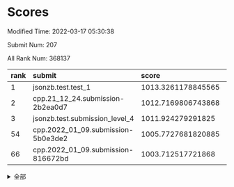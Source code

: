# Scores

Modified Time: 2022-03-17 05:30:38

Submit Num: 207

All Rank Num: 368137

| rank |               submit               |       score        |       sigma        | pk_num |
| :--- | :--------------------------------- | :----------------- | :----------------- | :----- |
| 1    | jsonzb.test.test_1                 | 1013.3261178845565 | 0.8409931338494913 | 7109   |
| 2    | cpp.21_12_24.submission-2b2ea0d7   | 1012.7169806743868 | 0.8203170829665828 | 7116   |
| 3    | jsonzb.test.submission_level_4     | 1011.924279291825  | 0.7909411618691705 | 7119   |
| 54   | cpp.2022_01_09.submission-5b0e3de2 | 1005.7727681820885 | 0.7260773770066411 | 7110   |
| 66   | cpp.2022_01_09.submission-816672bd | 1003.712517721868  | 0.7183832170988941 | 7111   |


<details>
<summary>全部</summary>

| rank |                 submit                 |       score        |       sigma        | pk_num |
| :--- | :------------------------------------- | :----------------- | :----------------- | :----- |
| 1    | jsonzb.test.test_1                     | 1013.3261178845565 | 0.8409931338494913 | 7109   |
| 2    | cpp.21_12_24.submission-2b2ea0d7       | 1012.7169806743868 | 0.8203170829665828 | 7116   |
| 3    | jsonzb.test.submission_level_4         | 1011.924279291825  | 0.7909411618691705 | 7119   |
| 4    | gobigger.level_3.submission_level_3_39 | 1011.7462912983281 | 0.775060324441391  | 7112   |
| 5    | gobigger.level_3.submission_level_3_9  | 1011.7158354691345 | 0.7701235972769466 | 7115   |
| 6    | gobigger.level_3.submission_level_3_23 | 1011.6152097614759 | 0.756240817821654  | 7110   |
| 7    | gobigger.level_3.submission_level_3_47 | 1011.432400411567  | 0.7897885704019195 | 7113   |
| 8    | gobigger.level_3.submission_level_3_5  | 1011.3678922359494 | 0.7562978414707912 | 7113   |
| 9    | gobigger.level_3.submission_level_3_12 | 1011.2082110831622 | 0.7900024978759207 | 7114   |
| 10   | gobigger.level_3.submission_level_3_4  | 1011.1995302860245 | 0.7788435529046898 | 7115   |
| 11   | gobigger.level_3.submission_level_3_45 | 1011.0817293536212 | 0.7717876812736544 | 7116   |
| 12   | gobigger.level_3.submission_level_3_3  | 1010.9722014565639 | 0.7937053250174227 | 7113   |
| 13   | gobigger.level_3.submission_level_3_6  | 1010.8137895200114 | 0.7776882546939073 | 7110   |
| 14   | gobigger.level_3.submission_level_3_28 | 1010.7746709948906 | 0.783426915397769  | 7116   |
| 15   | gobigger.level_3.submission_level_3_18 | 1010.7514139409215 | 0.7780171995254159 | 7115   |
| 16   | gobigger.level_3.submission_level_3_7  | 1010.6755593061879 | 0.7641448639160224 | 7111   |
| 17   | gobigger.level_3.submission_level_3_30 | 1010.5749876506253 | 0.7961548640353429 | 7116   |
| 18   | gobigger.level_3.submission_level_3_2  | 1010.4724523756264 | 0.7685897688498518 | 7111   |
| 19   | gobigger.level_3.submission_level_3_34 | 1010.4011054977035 | 0.7793972551514657 | 7113   |
| 20   | gobigger.level_3.submission_level_3_38 | 1010.3906794904808 | 0.7479174940181977 | 7112   |
| 21   | gobigger.level_3.submission_level_3_24 | 1010.3360654772116 | 0.7443917712666402 | 7114   |
| 22   | gobigger.level_3.submission_level_3_17 | 1010.3252029604239 | 0.7556069819612926 | 7111   |
| 23   | gobigger.level_3.submission_level_3_37 | 1010.312088562006  | 0.7599468009903715 | 7114   |
| 24   | gobigger.level_3.submission_level_3_8  | 1010.3049229121639 | 0.7627279088840011 | 7119   |
| 25   | gobigger.level_3.submission_level_3_16 | 1010.19733781459   | 0.7588935178124743 | 7113   |
| 26   | gobigger.level_3.submission_level_3_19 | 1010.1686518952156 | 0.7693918471200648 | 7112   |
| 27   | gobigger.level_3.submission_level_3_22 | 1010.1371741611883 | 0.7525948271298276 | 7107   |
| 28   | gobigger.level_3.submission_level_3_1  | 1010.1073639288988 | 0.7587245114799815 | 7114   |
| 29   | gobigger.level_3.submission_level_3_26 | 1010.0554277173998 | 0.7623442916672232 | 7110   |
| 30   | gobigger.level_3.submission_level_3_31 | 1010.0233999588896 | 0.7779072823299472 | 7114   |
| 31   | gobigger.level_3.submission_level_3_35 | 1009.9954314641009 | 0.7655923980452363 | 7114   |
| 32   | gobigger.level_3.submission_level_3_33 | 1009.9950099834476 | 0.7605645149056051 | 7115   |
| 33   | gobigger.level_3.submission_level_3_29 | 1009.9396941732834 | 0.7524335997692019 | 7115   |
| 34   | gobigger.level_3.submission_level_3_25 | 1009.8985907872484 | 0.7661841852598555 | 7116   |
| 35   | gobigger.level_3.submission_level_3_41 | 1009.8967567758527 | 0.7772072292180865 | 7119   |
| 36   | gobigger.level_3.submission_level_3_36 | 1009.8535239257022 | 0.7643569027293465 | 7117   |
| 37   | gobigger.level_3.submission_level_3_15 | 1009.7864126600971 | 0.7532771547281417 | 7117   |
| 38   | gobigger.level_3.submission_level_3_13 | 1009.776084849904  | 0.7414072265111766 | 7113   |
| 39   | gobigger.level_3.submission_level_3_46 | 1009.6630118671522 | 0.7405625034414781 | 7112   |
| 40   | gobigger.level_3.submission_level_3_27 | 1009.5890892048329 | 0.7485459404970628 | 7117   |
| 41   | gobigger.level_3.submission_level_3_21 | 1009.5544029226555 | 0.7751498340192938 | 7112   |
| 42   | gobigger.level_3.submission_level_3_11 | 1009.5284974939423 | 0.7480918120938556 | 7110   |
| 43   | gobigger.level_3.submission_level_3_10 | 1009.446515257459  | 0.7608356291933482 | 7115   |
| 44   | gobigger.level_3.submission_level_3_42 | 1009.4113147972446 | 0.7727564932912655 | 7113   |
| 45   | gobigger.level_3.submission_level_3_0  | 1009.3254151213362 | 0.7535612149812642 | 7109   |
| 46   | gobigger.level_3.submission_level_3_43 | 1009.3200652740627 | 0.7552907315305739 | 7114   |
| 47   | gobigger.level_3.submission_level_3_40 | 1009.252369050595  | 0.7627238666935008 | 7116   |
| 48   | gobigger.level_3.submission_level_3_48 | 1009.2444449406214 | 0.7645407303796842 | 7116   |
| 49   | gobigger.level_3.submission_level_3_14 | 1009.1513356431029 | 0.7452989670166744 | 7117   |
| 50   | gobigger.level_3.submission_level_3_20 | 1009.0523847404968 | 0.7524004235328293 | 7115   |
| 51   | gobigger.level_3.submission_level_3_44 | 1008.9834317781272 | 0.737264797460809  | 7114   |
| 52   | gobigger.level_3.submission_level_3_49 | 1008.8516231316336 | 0.7491682245927371 | 7120   |
| 53   | gobigger.level_3.submission_level_3_32 | 1008.6742712486088 | 0.7388327504859314 | 7110   |
| 54   | cpp.2022_01_09.submission-5b0e3de2     | 1005.7727681820885 | 0.7260773770066411 | 7110   |
| 55   | gobigger.level_1.submission_level_1_12 | 1004.643685970242  | 0.722912858384618  | 7116   |
| 56   | gobigger.level_1.submission_level_1_11 | 1004.6335515437275 | 0.7142420241791909 | 7116   |
| 57   | gobigger.level_1.submission_level_1_43 | 1004.5667650372262 | 0.7296948134369671 | 7113   |
| 58   | gobigger.level_1.submission_level_1_42 | 1004.4988907062861 | 0.730700341511447  | 7110   |
| 59   | gobigger.level_1.submission_level_1_20 | 1004.3655527686938 | 0.719517033919328  | 7115   |
| 60   | gobigger.level_1.submission_level_1_29 | 1004.1796489933682 | 0.7369447575741946 | 7113   |
| 61   | gobigger.level_1.submission_level_1_45 | 1004.0908871560243 | 0.7297017214326799 | 7116   |
| 62   | gobigger.level_1.submission_level_1_38 | 1004.0890363839824 | 0.7324010315641055 | 7109   |
| 63   | gobigger.level_1.submission_level_1_36 | 1003.9362927365719 | 0.713183022311639  | 7112   |
| 64   | gobigger.level_1.submission_level_1_48 | 1003.8851259748502 | 0.7222740921782201 | 7114   |
| 65   | gobigger.level_1.submission_level_1_27 | 1003.7149070505864 | 0.7187100667578524 | 7112   |
| 66   | cpp.2022_01_09.submission-816672bd     | 1003.712517721868  | 0.7183832170988941 | 7111   |
| 67   | gobigger.level_1.submission_level_1_6  | 1003.6627808242888 | 0.7143711803514384 | 7115   |
| 68   | gobigger.level_1.submission_level_1_3  | 1003.6331656348018 | 0.7204500423159684 | 7115   |
| 69   | gobigger.level_1.submission_level_1_2  | 1003.6018775431845 | 0.7224161194541682 | 7111   |
| 70   | gobigger.level_1.submission_level_1_19 | 1003.5887102441692 | 0.7198182454236243 | 7108   |
| 71   | gobigger.level_1.submission_level_1_44 | 1003.5723156811591 | 0.7078016138989399 | 7114   |
| 72   | gobigger.level_1.submission_level_1_16 | 1003.538766101236  | 0.7245837476470216 | 7121   |
| 73   | gobigger.level_1.submission_level_1_31 | 1003.4166807068696 | 0.704957710866479  | 7109   |
| 74   | gobigger.level_1.submission_level_1_26 | 1003.389367084461  | 0.7133621854394315 | 7116   |
| 75   | gobigger.level_1.submission_level_1_39 | 1003.3744648400491 | 0.7178101949451973 | 7109   |
| 76   | gobigger.level_1.submission_level_1_25 | 1003.3742318260599 | 0.7266024960886506 | 7115   |
| 77   | gobigger.level_1.submission_level_1_47 | 1003.2802128184592 | 0.7136788692103636 | 7114   |
| 78   | gobigger.level_1.submission_level_1_14 | 1003.2042893098894 | 0.7153783382885166 | 7113   |
| 79   | gobigger.level_1.submission_level_1_18 | 1003.1701299421709 | 0.719785837944793  | 7112   |
| 80   | gobigger.level_1.submission_level_1_34 | 1003.166616535592  | 0.7180544866017874 | 7111   |
| 81   | gobigger.level_1.submission_level_1_7  | 1003.1582381584703 | 0.7121714071456553 | 7116   |
| 82   | gobigger.level_1.submission_level_1_15 | 1003.1191442892308 | 0.7208661579397152 | 7112   |
| 83   | gobigger.level_1.submission_level_1_1  | 1003.0949895503868 | 0.7164726673781958 | 7109   |
| 84   | gobigger.level_1.submission_level_1_37 | 1003.0895197435586 | 0.725916523307106  | 7116   |
| 85   | gobigger.level_1.submission_level_1_22 | 1003.0258221446953 | 0.7161472706080396 | 7111   |
| 86   | gobigger.level_1.submission_level_1_28 | 1002.984135977658  | 0.705877710778842  | 7108   |
| 87   | gobigger.level_1.submission_level_1_24 | 1002.9637337916571 | 0.7231426503202086 | 7116   |
| 88   | gobigger.level_1.submission_level_1_30 | 1002.8942312082869 | 0.7171050754712848 | 7115   |
| 89   | gobigger.level_1.submission_level_1_10 | 1002.8710672841719 | 0.7133229057649052 | 7111   |
| 90   | gobigger.level_1.submission_level_1_5  | 1002.8203493863826 | 0.7252017479073589 | 7112   |
| 91   | gobigger.level_1.submission_level_1_33 | 1002.8015507811375 | 0.7206780573516577 | 7116   |
| 92   | gobigger.level_1.submission_level_1_49 | 1002.6979809379316 | 0.7089398833410808 | 7117   |
| 93   | gobigger.level_1.submission_level_1_40 | 1002.6821223408207 | 0.7136093238681381 | 7113   |
| 94   | gobigger.level_1.submission_level_1_17 | 1002.6416223339697 | 0.7155382881204183 | 7116   |
| 95   | gobigger.level_1.submission_level_1_9  | 1002.5672485962288 | 0.7175836440189632 | 7117   |
| 96   | gobigger.level_1.submission_level_1_41 | 1002.551604324432  | 0.7144641461606002 | 7112   |
| 97   | gobigger.level_1.submission_level_1_23 | 1002.4274336399346 | 0.709745286882766  | 7119   |
| 98   | gobigger.level_1.submission_level_1_35 | 1002.4195521822456 | 0.719069118747123  | 7115   |
| 99   | gobigger.level_1.submission_level_1_13 | 1002.3352705923776 | 0.7208718484921659 | 7113   |
| 100  | gobigger.level_1.submission_level_1_4  | 1002.1804161453612 | 0.7055283531624706 | 7112   |
| 101  | gobigger.level_1.submission_level_1_21 | 1002.1060524568396 | 0.7039239178849224 | 7114   |
| 102  | gobigger.level_1.submission_level_1_8  | 1001.9411708130996 | 0.7102449516423892 | 7109   |
| 103  | gobigger.level_1.submission_level_1_32 | 1001.8131088018091 | 0.7142893791689291 | 7108   |
| 104  | gobigger.level_1.submission_level_1_46 | 1001.7751922264877 | 0.7066989508906576 | 7112   |
| 105  | gobigger.level_1.submission_level_1_0  | 1001.369718861048  | 0.7072655792457055 | 7112   |
| 106  | gobigger.random.submission_random_44   | 997.3537004442238  | 0.7066786967212726 | 7115   |
| 107  | gobigger.random.submission_random_17   | 997.3215411575079  | 0.696386571614534  | 7118   |
| 108  | gobigger.random.submission_random_48   | 997.1430548966774  | 0.7137009964722534 | 7118   |
| 109  | gobigger.random.submission_random_14   | 997.1146992548539  | 0.7093179851551725 | 7118   |
| 110  | gobigger.random.submission_random_12   | 996.9875292253566  | 0.7090894505771443 | 7113   |
| 111  | gobigger.random.submission_random_10   | 996.8300404399058  | 0.7087904738066486 | 7116   |
| 112  | gobigger.random.submission_random_46   | 996.7696220341901  | 0.7106321564120827 | 7116   |
| 113  | gobigger.random.submission_random_28   | 996.635819516896   | 0.7018906380669475 | 7115   |
| 114  | gobigger.random.submission_random_38   | 996.4901905136225  | 0.7119972101357287 | 7113   |
| 115  | gobigger.random.submission_random_49   | 996.4892577733043  | 0.7085506478180537 | 7111   |
| 116  | gobigger.random.submission_random_16   | 996.4541324991064  | 0.7099238254696324 | 7121   |
| 117  | gobigger.random.submission_random_3    | 996.2628946438089  | 0.7179074208955389 | 7115   |
| 118  | gobigger.random.submission_random_35   | 996.2415434519621  | 0.713055366430461  | 7113   |
| 119  | gobigger.random.submission_random_7    | 996.2269902068027  | 0.7061002782427483 | 7113   |
| 120  | gobigger.random.submission_random_29   | 996.2133658205781  | 0.704376957590554  | 7113   |
| 121  | gobigger.random.submission_random_47   | 996.1689671855855  | 0.7016912042954017 | 7119   |
| 122  | gobigger.random.submission_random_27   | 996.0724175578573  | 0.7031223554597563 | 7115   |
| 123  | gobigger.random.submission_random_23   | 996.0189760559164  | 0.72058764468841   | 7115   |
| 124  | gobigger.random.submission_random_36   | 996.0173731829641  | 0.7093579639926526 | 7117   |
| 125  | gobigger.random.submission_random_37   | 995.9901555961865  | 0.7090387117059075 | 7111   |
| 126  | gobigger.random.submission_random_4    | 995.9573878609544  | 0.7146203593250406 | 7114   |
| 127  | gobigger.random.submission_random_42   | 995.9258923390013  | 0.7232496196440046 | 7111   |
| 128  | gobigger.random.submission_random_41   | 995.8891128290232  | 0.7052684634368966 | 7112   |
| 129  | gobigger.random.submission_random_45   | 995.8792306135964  | 0.7018645225182182 | 7116   |
| 130  | gobigger.random.submission_random_1    | 995.8778177126892  | 0.7111280208498675 | 7114   |
| 131  | gobigger.random.submission_random_21   | 995.8744166852678  | 0.723916951986167  | 7113   |
| 132  | gobigger.random.submission_random_43   | 995.8683944604506  | 0.7099475319646674 | 7111   |
| 133  | gobigger.random.submission_random_6    | 995.8406180671402  | 0.7151946777657466 | 7108   |
| 134  | gobigger.random.submission_random_18   | 995.814042331261   | 0.703975948030179  | 7117   |
| 135  | gobigger.random.submission_random_30   | 995.7700521900284  | 0.7165378977359301 | 7116   |
| 136  | gobigger.random.submission_random_24   | 995.7031089601253  | 0.742164435463403  | 7112   |
| 137  | gobigger.random.submission_random_31   | 995.6856400594567  | 0.7078008575039472 | 7112   |
| 138  | gobigger.random.submission_random_34   | 995.6796831610478  | 0.7050334324058778 | 7115   |
| 139  | gobigger.random.submission_random_15   | 995.649946095061   | 0.7109217378757485 | 7117   |
| 140  | gobigger.random.submission_random_5    | 995.640990878377   | 0.7131337075467379 | 7112   |
| 141  | gobigger.random.submission_random_0    | 995.5356268772973  | 0.7029038290238847 | 7111   |
| 142  | gobigger.random.submission_random_26   | 995.4379174177488  | 0.7155492901515565 | 7116   |
| 143  | gobigger.random.submission_random_40   | 995.4200661611513  | 0.7203751894868041 | 7113   |
| 144  | gobigger.random.submission_random_20   | 995.3920383154575  | 0.7170655299601394 | 7109   |
| 145  | gobigger.random.submission_random_2    | 995.2810555048203  | 0.7071207485069138 | 7115   |
| 146  | gobigger.random.submission_random_19   | 995.2479517051389  | 0.7053812033518171 | 7115   |
| 147  | gobigger.random.submission_random_8    | 995.2437027763582  | 0.7167634339329109 | 7114   |
| 148  | gobigger.random.submission_random_32   | 995.2281193366522  | 0.71163364209606   | 7112   |
| 149  | gobigger.random.submission_random_22   | 995.2260413081773  | 0.713726111015845  | 7111   |
| 150  | gobigger.random.submission_random_25   | 995.2105640047591  | 0.7127589028335779 | 7117   |
| 151  | gobigger.random.submission_random_9    | 995.10197194557    | 0.7138984718398506 | 7117   |
| 152  | gobigger.random.submission_random_11   | 995.0442646314964  | 0.7125618756483796 | 7113   |
| 153  | gobigger.random.submission_random_39   | 995.0047490099156  | 0.6986335700951183 | 7115   |
| 154  | gobigger.random.submission_random_13   | 994.9288405877825  | 0.7208376486507153 | 7115   |
| 155  | gobigger.random.submission_random_33   | 994.9030991139507  | 0.7112075770080639 | 7111   |
| 156  | gobigger.level_2.submission_level_2_22 | 994.3330770773632  | 0.7310165261771402 | 7112   |
| 157  | gobigger.level_2.submission_level_2_14 | 994.1295967925394  | 0.7308086377187014 | 7114   |
| 158  | gobigger.level_2.submission_level_2_42 | 993.7039266680657  | 0.7280119705591898 | 7114   |
| 159  | gobigger.level_2.submission_level_2_23 | 993.6985626886286  | 0.7294191308158212 | 7114   |
| 160  | gobigger.level_2.submission_level_2_18 | 993.3616226386472  | 0.7303802472454224 | 7113   |
| 161  | gobigger.level_2.submission_level_2_32 | 993.3611413590538  | 0.726780802578581  | 7118   |
| 162  | gobigger.level_2.submission_level_2_29 | 993.1986984111833  | 0.7548618570368136 | 7117   |
| 163  | gobigger.level_2.submission_level_2_7  | 993.1252233789266  | 0.7442482875936534 | 7115   |
| 164  | gobigger.level_2.submission_level_2_31 | 993.1180364328995  | 0.7492283780570618 | 7118   |
| 165  | gobigger.level_2.submission_level_2_3  | 993.1079946681873  | 0.7425186758190309 | 7114   |
| 166  | gobigger.level_2.submission_level_2_27 | 993.0888617466711  | 0.7336142461820765 | 7116   |
| 167  | gobigger.level_2.submission_level_2_48 | 992.9228970826872  | 0.7404063219855913 | 7110   |
| 168  | gobigger.level_2.submission_level_2_17 | 992.846937494068   | 0.7436216126218381 | 7115   |
| 169  | gobigger.level_2.submission_level_2_15 | 992.7571443287256  | 0.7507705664493678 | 7114   |
| 170  | gobigger.level_2.submission_level_2_12 | 992.6981820000755  | 0.7394178252065507 | 7113   |
| 171  | gobigger.level_2.submission_level_2_44 | 992.6980672950051  | 0.7258258362858586 | 7114   |
| 172  | gobigger.level_2.submission_level_2_41 | 992.6417571862293  | 0.7368990812688023 | 7112   |
| 173  | gobigger.level_2.submission_level_2_13 | 992.6066600938628  | 0.7309322769588019 | 7114   |
| 174  | gobigger.level_2.submission_level_2_20 | 992.6001379341759  | 0.734448413549184  | 7114   |
| 175  | gobigger.level_2.submission_level_2_21 | 992.5295944671309  | 0.7356976467092977 | 7117   |
| 176  | gobigger.level_2.submission_level_2_35 | 992.5212650348476  | 0.7296223072830359 | 7113   |
| 177  | gobigger.level_2.submission_level_2_49 | 992.4947789727544  | 0.7313636587653495 | 7118   |
| 178  | gobigger.level_2.submission_level_2_37 | 992.4478812769978  | 0.719562866694754  | 7113   |
| 179  | gobigger.level_2.submission_level_2_24 | 992.4160624026474  | 0.7370519756960983 | 7119   |
| 180  | gobigger.level_2.submission_level_2_11 | 992.3366472703202  | 0.757240244906161  | 7115   |
| 181  | gobigger.level_2.submission_level_2_43 | 992.1782747440036  | 0.7364296327342535 | 7113   |
| 182  | gobigger.level_2.submission_level_2_45 | 992.1208970646987  | 0.7348850804339988 | 7115   |
| 183  | gobigger.level_2.submission_level_2_40 | 992.0835791863979  | 0.753975229046362  | 7114   |
| 184  | gobigger.level_2.submission_level_2_36 | 992.052869342407   | 0.7427864381848079 | 7113   |
| 185  | gobigger.level_2.submission_level_2_5  | 992.0505489474032  | 0.7453135340013233 | 7115   |
| 186  | gobigger.level_2.submission_level_2_46 | 991.9857911145044  | 0.7409243800280282 | 7108   |
| 187  | gobigger.level_2.submission_level_2_39 | 991.8495402880634  | 0.740145810799105  | 7118   |
| 188  | gobigger.level_2.submission_level_2_33 | 991.7097069526775  | 0.7344007090114648 | 7110   |
| 189  | gobigger.level_2.submission_level_2_19 | 991.6956107662885  | 0.7431937331459638 | 7119   |
| 190  | gobigger.level_2.submission_level_2_8  | 991.6610397845185  | 0.7478154173383555 | 7111   |
| 191  | gobigger.level_2.submission_level_2_0  | 991.6247330239325  | 0.7600973848315673 | 7118   |
| 192  | gobigger.level_2.submission_level_2_26 | 991.5652236104276  | 0.7482586108618215 | 7110   |
| 193  | gobigger.level_2.submission_level_2_38 | 991.562538168918   | 0.7305264891810676 | 7119   |
| 194  | gobigger.level_2.submission_level_2_30 | 991.4265340765077  | 0.7497819971166776 | 7109   |
| 195  | gobigger.level_2.submission_level_2_10 | 991.351658658825   | 0.7343878456609908 | 7114   |
| 196  | gobigger.level_2.submission_level_2_1  | 991.343815054624   | 0.7524045416878133 | 7113   |
| 197  | gobigger.level_2.submission_level_2_9  | 991.3311623376071  | 0.7501034078598862 | 7109   |
| 198  | gobigger.level_2.submission_level_2_4  | 991.2393941813408  | 0.7514492511973131 | 7114   |
| 199  | gobigger.level_2.submission_level_2_6  | 991.1974552907335  | 0.7589330511973694 | 7111   |
| 200  | gobigger.level_2.submission_level_2_16 | 991.050198303797   | 0.7584596942244317 | 7118   |
| 201  | gobigger.level_2.submission_level_2_28 | 991.0201038147242  | 0.7605276171847377 | 7112   |
| 202  | gobigger.level_2.submission_level_2_25 | 990.741265206474   | 0.7621881843564355 | 7108   |
| 203  | gobigger.level_2.submission_level_2_2  | 990.4833209503747  | 0.7760468058103036 | 7113   |
| 204  | gobigger.level_2.submission_level_2_47 | 989.9705103205752  | 0.7739625321100855 | 7114   |
| 205  | gobigger.level_2.submission_level_2_34 | 989.0441364333144  | 0.774756996054869  | 7115   |
| 206  | gobigger.none.submission_none_0        | 977.6022638105253  | 1.3068211056550736 | 7119   |
| 207  | gobigger.none.submission_none_1        | 973.5365040281263  | 1.7956847389344093 | 7110   |

</details>